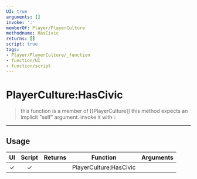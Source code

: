 ```yaml
---
UI: true
arguments: []
invoke: ':'
memberOf: Player/PlayerCulture
methodname: HasCivic
returns: []
script: true
tags:
- Player/PlayerCulture/_function
- function/UI
- function/script
---
```

# PlayerCulture:HasCivic
> this function is a member of [[PlayerCulture]]
> this method expects an implicit "self" argument. invoke it with `:`
-----
## Usage
|  UI | Script | Returns | Function | Arguments |
|:---:|:------:|-------:|:--------:|:---------|
|✓|✓||PlayerCulture:HasCivic||
